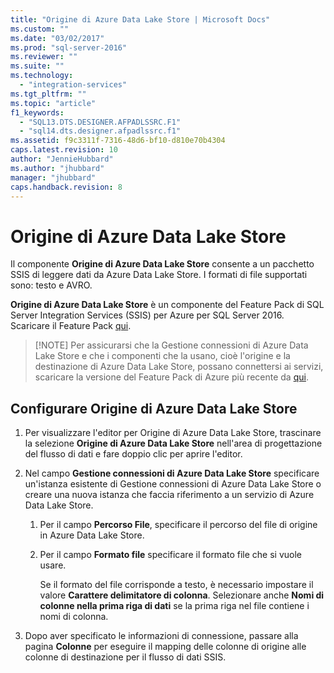 ```yaml
---
title: "Origine di Azure Data Lake Store | Microsoft Docs"
ms.custom: ""
ms.date: "03/02/2017"
ms.prod: "sql-server-2016"
ms.reviewer: ""
ms.suite: ""
ms.technology: 
  - "integration-services"
ms.tgt_pltfrm: ""
ms.topic: "article"
f1_keywords: 
  - "SQL13.DTS.DESIGNER.AFPADLSSRC.F1"
  - "sql14.dts.designer.afpadlssrc.f1"
ms.assetid: f9c3311f-7316-48d6-bf10-d810e70b4304
caps.latest.revision: 10
author: "JennieHubbard"
ms.author: "jhubbard"
manager: "jhubbard"
caps.handback.revision: 8
---
```

# Origine di Azure Data Lake Store
  Il componente **Origine di Azure Data Lake Store** consente a un pacchetto SSIS di leggere dati da Azure Data Lake Store. I formati di file supportati sono: testo e AVRO.
  
 **Origine di Azure Data Lake Store** è un componente del Feature Pack di SQL Server Integration Services (SSIS) per Azure per SQL Server 2016. Scaricare il Feature Pack [qui](http://go.microsoft.com/fwlink/?LinkID=626967).  
  
>   [!NOTE] Per assicurarsi che la Gestione connessioni di Azure Data Lake Store e che i componenti che la usano, cioè l'origine e la destinazione di Azure Data Lake Store, possano connettersi ai servizi, scaricare la versione del Feature Pack di Azure più recente da [qui](https://www.microsoft.com/download/details.aspx?id=49492). 
  
## <a name="configure-the-azure-data-lake-store-source"></a>Configurare Origine di Azure Data Lake Store
 1. Per visualizzare l'editor per Origine di Azure Data Lake Store, trascinare la selezione **Origine di Azure Data Lake Store** nell'area di progettazione del flusso di dati e fare doppio clic per aprire l'editor.  
  
2.  Nel campo **Gestione connessioni di Azure Data Lake Store** specificare un'istanza esistente di Gestione connessioni di Azure Data Lake Store o creare una nuova istanza che faccia riferimento a un servizio di Azure Data Lake Store.  
  
    1.  Per il campo **Percorso File**, specificare il percorso del file di origine in Azure Data Lake Store.   
  
    2.  Per il campo **Formato file** specificare il formato file che si vuole usare.  
  
        Se il formato del file corrisponde a testo, è necessario impostare il valore **Carattere delimitatore di colonna**. Selezionare anche **Nomi di colonne nella prima riga di dati** se la prima riga nel file contiene i nomi di colonna.  
  
3.  Dopo aver specificato le informazioni di connessione, passare alla pagina **Colonne** per eseguire il mapping delle colonne di origine alle colonne di destinazione per il flusso di dati SSIS.   